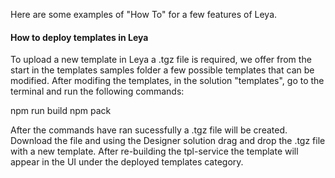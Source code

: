 Here are some examples of "How To" for a few features of Leya.

<h4>How to deploy templates in Leya </h4>

To upload a new template in Leya a .tgz file is required, we offer from the start in the templates samples folder a few possible templates that can be modified.
After modifing the templates, in the solution "templates", go to the terminal and run the following commands:

npm run build
npm pack

After the commands have ran sucessfully a .tgz file will be created.
Download the file and using the Designer solution drag and drop the .tgz file with a new template.
After re-building the tpl-service the template will appear in the UI under the deployed templates category.